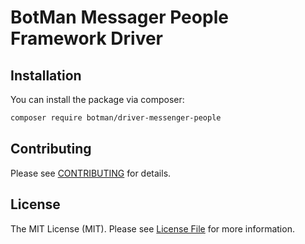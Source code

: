 # BotMan Messager People Framework Driver

## Installation

You can install the package via composer:

```bash
composer require botman/driver-messenger-people
```

## Contributing

Please see [CONTRIBUTING](CONTRIBUTING.md) for details.

## License

The MIT License (MIT). Please see [License File](LICENSE.md) for more information.
